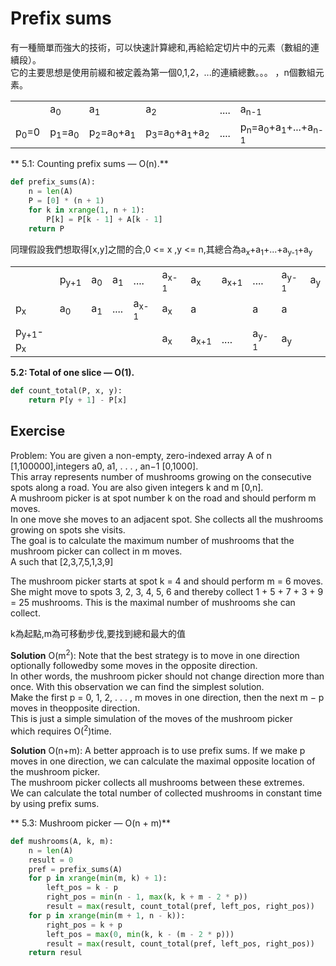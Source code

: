 # Prefix sums

有一種簡單而強大的技術，可以快速計算總和,再給給定切片中的元素（數組的連續段）。</br> 
它的主要思想是使用前綴和被定義為第一個0,1,2，...的連續總數。。。 ，n個數組元素。</br>

<table>
    <th>
        <td>a<sub>0</sub></td>
        <td>a<sub>1</sub></td>
        <td>a<sub>2</sub></td>       
        <td>....</td>
        <td>a<sub>n-1</sub></td>
    </th>
    <tr>
        <td>p<sub>0</sub>=0</td>
        <td>p<sub>1</sub>=a<sub>0</sub></td>
        <td>p<sub>2</sub>=a<sub>0</sub>+a<sub>1</sub></td>
        <td>p<sub>3</sub>=a<sub>0</sub>+a<sub>1</sub>+a<sub>2</sub></td>
        <td>....</td>
        <td>p<sub>n</sub>=a<sub>0</sub>+a<sub>1</sub>+...+a<sub>n-1</sub></td>
    </tr>

</table>

** 5.1: Counting prefix sums — O(n).**

```python
def prefix_sums(A):
    n = len(A)
    P = [0] * (n + 1)
    for k in xrange(1, n + 1):
        P[k] = P[k - 1] + A[k - 1]
    return P

```

同理假設我們想取得[x,y]之間的合,0 <= x ,y <= n,其總合為a<sub>x</sub>+a<sub>1</sub>+...+a<sub>y-1</sub>+a<sub>y</sub> </br>

<table>
    <th>
        <td>p<sub>y+1</sub></td>
        <td>a<sub>0</sub></td>
        <td>a<sub>1</sub></td>       
        <td>....</td>
        <td>a<sub>x-1</sub></td>       
        <td>a<sub>x</sub></td>
        <td>a<sub>x+1</sub></td>
        <td>....</td>
        <td>a<sub>y-1</sub></td>       
        <td>a<sub>y</sub></td>    
    </th>
    <tr>
        <td>p<sub>x</sub></td>
        <td>a<sub>0</sub></td>
        <td>a<sub>1</sub></td>       
        <td>....</td>
        <td>a<sub>x-1</sub></td>       
        <td>a<sub>x</sub></td>
        <td>a<sub></sub></td>
        <td></td>
        <td>a<sub></sub></td>       
        <td>a<sub></sub></td>  
    </tr>
    <tr>
        <td>p<sub>y+1</sub>-p<sub>x</sub></td>
        <td></td>
        <td></td>       
        <td></td>
        <td></td>       
        <td>a<sub>x</sub></td>
        <td>a<sub>x+1</sub></td>
        <td>....</td>
        <td>a<sub>y-1</sub></td>       
        <td>a<sub>y</sub></td>  
    </tr>
</table>


**5.2: Total of one slice — O(1).**
```python
def count_total(P, x, y):
    return P[y + 1] - P[x]
```


## Exercise

Problem: You are given a non-empty, zero-indexed array A of n [1,100000],integers a0, a1, . . . , an−1 [0,1000]. </br>
This array represents number of mushrooms growing on the consecutive spots along a road. You are also given integers k and m [0,n].</br>
A mushroom picker is at spot number k on the road and should perform m moves. </br>
In one move she moves to an adjacent spot. She collects all the mushrooms growing on spots she visits. </br>
The goal is to calculate the maximum number of mushrooms that the mushroom picker can collect in m moves.</br>
A such that [2,3,7,5,1,3,9]

The mushroom picker starts at spot k = 4 and should perform m = 6 moves. She might move to spots 3, 2, 3, 4, 5, 6 and thereby collect 1 + 5 + 7 + 3 + 9 = 25 mushrooms. This is the maximal number of mushrooms she can collect.</br>

k為起點,m為可移動步伐,要找到總和最大的值</br>

**Solution** O(m<sup>2</sup>): Note that the best strategy is to move in one direction optionally followedby some moves in the opposite direction. </br>
In other words, the mushroom picker should not change direction more than once. With this observation we can find the simplest solution.</br>
Make the first p = 0, 1, 2, . . . , m moves in one direction, then the next m − p moves in theopposite direction. </br>
This is just a simple simulation of the moves of the mushroom picker </br>
which requires O(<sup>2</sup>)time.</br>



**Solution** O(n+m): A better approach is to use prefix sums. If we make p moves in one direction, we can calculate the maximal opposite location of the mushroom picker.</br>
The mushroom picker collects all mushrooms between these extremes. </br>
We can calculate the total number of collected mushrooms in constant time by using prefix sums.</br>


** 5.3: Mushroom picker — O(n + m)**

```python
def mushrooms(A, k, m):
    n = len(A)
    result = 0
    pref = prefix_sums(A)
    for p in xrange(min(m, k) + 1):
        left_pos = k - p
        right_pos = min(n - 1, max(k, k + m - 2 * p))
        result = max(result, count_total(pref, left_pos, right_pos))
    for p in xrange(min(m + 1, n - k)):
        right_pos = k + p
        left_pos = max(0, min(k, k - (m - 2 * p)))
        result = max(result, count_total(pref, left_pos, right_pos))
    return resul
```


